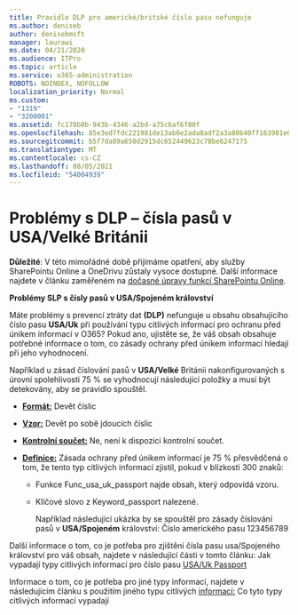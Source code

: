 ```yaml
---
title: Pravidlo DLP pro americké/britské číslo pasu nefunguje
ms.author: deniseb
author: denisebmsft
manager: laurawi
ms.date: 04/21/2020
ms.audience: ITPro
ms.topic: article
ms.service: o365-administration
ROBOTS: NOINDEX, NOFOLLOW
localization_priority: Normal
ms.custom:
- "1319"
- "3200001"
ms.assetid: fc178b8b-943b-4346-a2bd-a75c6af6f80f
ms.openlocfilehash: 85e3ed7fdc221981de13ab6e2ada8adf2a3a80b40ff163981e047cc4a02a1514
ms.sourcegitcommit: b5f7da89a650d2915dc652449623c78be6247175
ms.translationtype: MT
ms.contentlocale: cs-CZ
ms.lasthandoff: 08/05/2021
ms.locfileid: "54004939"
---
```

# <a name="problems-with-dlp---usuk-passport-numbers"></a>Problémy s DLP – čísla pasů v USA/Velké Británii

**Důležité**: V této mimořádné době přijímáme opatření, aby služby SharePointu Online a OneDrivu zůstaly vysoce dostupné. Další informace najdete v článku zaměřeném na [dočasné úpravy funkcí SharePointu Online](https://aka.ms/ODSPAdjustments).

**Problémy SLP s čísly pasů v USA/Spojeném království**

Máte problémy s prevencí ztráty dat **(DLP)** nefunguje u obsahu obsahujícího číslo pasu **USA/Uk** při používání typu citlivých informací pro ochranu před únikem informací v O365? Pokud ano, ujistěte se, že váš obsah obsahuje potřebné informace o tom, co zásady ochrany před únikem informací hledají při jeho vyhodnocení.
  
Například u zásad číslování pasů v **USA/Velké** Británii nakonfigurovaných s úrovní spolehlivosti 75 % se vyhodnocují následující položky a musí být detekovány, aby se pravidlo spouštěl.
  
- **[Formát:](https://docs.microsoft.com/microsoft-365/compliance/sensitive-information-type-entity-definitions#format-77)** Devět číslic

- **[Vzor:](https://docs.microsoft.com/microsoft-365/compliance/sensitive-information-type-entity-definitions#pattern-77)** Devět po sobě jdoucích číslic

- **[Kontrolní součet:](https://docs.microsoft.com/microsoft-365/compliance/sensitive-information-type-entity-definitions#checksum-76)** Ne, není k dispozici kontrolní součet.

- **[Definice:](https://docs.microsoft.com/microsoft-365/compliance/sensitive-information-type-entity-definitions#definition-77)** Zásada ochrany před únikem informací je 75 % přesvědčená o tom, že tento typ citlivých informací zjistil, pokud v blízkosti 300 znaků:

  - Funkce Func_usa_uk_passport najde obsah, který odpovídá vzoru.

  - Klíčové slovo z Keyword_passport nalezené.

    Například následující ukázka by se spouštěl pro zásady číslování pasů v **USA/Spojeném** království: Číslo amerického pasu 123456789

Další informace o tom, co je potřeba pro zjištění čísla pasu usa/Spojeného království pro váš obsah, najdete v následující části v tomto článku: Jak vypadají typy citlivých informací pro číslo pasu [USA/Uk Passport](https://docs.microsoft.com/microsoft-365/compliance/sensitive-information-type-entity-definitions#us--uk-passport-number)
  
Informace o tom, co je potřeba pro jiné typy informací, najdete v následujícím článku s použitím jiného typu citlivých [informací:](https://docs.microsoft.com/microsoft-365/compliance/sensitive-information-type-entity-definitions) Co tyto typy citlivých informací vypadají
  